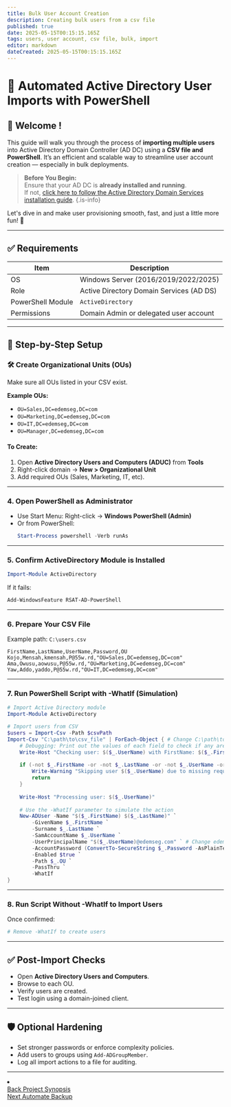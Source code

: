 ```yaml
---
title: Bulk User Account Creation
description: Creating bulk users from a csv file
published: true
date: 2025-05-15T00:15:15.165Z
tags: users, user account, csv file, bulk, import
editor: markdown
dateCreated: 2025-05-15T00:15:15.165Z
---
```


# 🏢 Automated Active Directory User Imports with PowerShell
## 🎯 Welcome !

This guide will walk you through the process of **importing multiple users** into Active Directory Domain Controller (AD DC) using a **CSV file and PowerShell**. It’s an efficient and scalable way to streamline user account creation — especially in bulk deployments.

> **Before You Begin:**  
> Ensure that your AD DC is **already installed and running**.  
> If not, [click here to follow the Active Directory Domain Services installation guide](/active-directory).
{.is-info}

Let's dive in and make user provisioning smooth, fast, and just a little more fun! 🚀


---

## ✅ Requirements

| Item                     | Description                                      |
|--------------------------|--------------------------------------------------|
| OS                       | Windows Server (2016/2019/2022/2025)                  |
| Role                     | Active Directory Domain Services (AD DS)         |
| PowerShell Module        | `ActiveDirectory`                                |
| Permissions              | Domain Admin or delegated user account           |

---

## 🧱 Step-by-Step Setup

### 🛠️ Create Organizational Units (OUs)

Make sure all OUs listed in your CSV exist.

**Example OUs:**

- `OU=Sales,DC=edemseg,DC=com`
- `OU=Marketing,DC=edemseg,DC=com`
- `OU=IT,DC=edemseg,DC=com`
- `OU=Manager,DC=edemseg,DC=com`

#### To Create:

1. Open **Active Directory Users and Computers (ADUC)** from **Tools**
2. Right-click domain → **New > Organizational Unit** 
3. Add required OUs (Sales, Marketing, IT, etc).

---

### 4. Open PowerShell as Administrator

- Use Start Menu: Right-click → **Windows PowerShell (Admin)**
- Or from PowerShell:
  ```powershell
  Start-Process powershell -Verb runAs
  ```

---

### 5. Confirm ActiveDirectory Module is Installed

```powershell
Import-Module ActiveDirectory
```

If it fails:

```powershell
Add-WindowsFeature RSAT-AD-PowerShell
```

---

### 6. Prepare Your CSV File

Example path: `C:\users.csv`

```csv
FirstName,LastName,UserName,Password,OU
Kojo,Mensah,kmensah,P@55w.rd,"OU=Sales,DC=edemseg,DC=com"
Ama,Owusu,aowusu,P@55w.rd,"OU=Marketing,DC=edemseg,DC=com"
Yaw,Addo,yaddo,P@55w.rd,"OU=IT,DC=edemseg,DC=com"
```

---

### 7. Run PowerShell Script with -WhatIf (Simulation)

```powershell
# Import Active Directory module
Import-Module ActiveDirectory

# Import users from CSV
$users = Import-Csv -Path $csvPath
Import-Csv "C:\path\to\csv_file" | ForEach-Object { # Change C:\path\to\csv_file to reflect actula path to CSV File
    # Debugging: Print out the values of each field to check if any are empty or incorrect
    Write-Host "Checking user: $($_.UserName) with FirstName: $($_.FirstName), LastName: $($_.LastName), OU: $($_.OU)"
    
    if (-not $_.FirstName -or -not $_.LastName -or -not $_.UserName -or -not $_.Password -or -not $_.OU) {
        Write-Warning "Skipping user $($_.UserName) due to missing required fields."
        return
    }
    
    Write-Host "Processing user: $($_.UserName)"
    
    # Use the -WhatIf parameter to simulate the action
    New-ADUser -Name "$($_.FirstName) $($_.LastName)" `
        -GivenName $_.FirstName `
        -Surname $_.LastName `
        -SamAccountName $_.UserName `
        -UserPrincipalName "$($_.UserName)@edemseg.com" ` # Change edemseg.com to refelct actual domain.
        -AccountPassword (ConvertTo-SecureString $_.Password -AsPlainText -Force) `
        -Enabled $true `
        -Path $_.OU `
        -PassThru `
        -WhatIf
}

```

---

### 8. Run Script Without -WhatIf to Import Users

Once confirmed:

```powershell
# Remove -WhatIf to create users
```

---

## ✅ Post-Import Checks

- Open **Active Directory Users and Computers**.
- Browse to each OU.
- Verify users are created.
- Test login using a domain-joined client.

---

## 🛡️ Optional Hardening

- Set stronger passwords or enforce complexity policies.
- Add users to groups using `Add-ADGroupMember`.
- Log all import actions to a file for auditing.

---
<li class="config-item">
  <div class="navigation">
    <div class="nav-back">
      <a href="/powershell" class="back">Back 
        <span class="label">Project Synopsis</span>
      </a>
    </div>
    <span class="divider"></span>
    <div class="nav-next">
      <a href="#active-directory/users/backup" class="next">Next
      <span class="label">Automate Backup</span>
      </a>
    </div>
  </div>
</li>